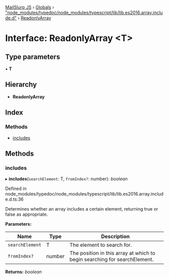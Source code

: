 [MailSlurp JS](../README.md) › [Globals](../globals.md) › ["node_modules/typedoc/node_modules/typescript/lib/lib.es2016.array.include.d"](../modules/_node_modules_typedoc_node_modules_typescript_lib_lib_es2016_array_include_d_.md) › [ReadonlyArray](_node_modules_typedoc_node_modules_typescript_lib_lib_es2016_array_include_d_.readonlyarray.md)

# Interface: ReadonlyArray <**T**>

## Type parameters

▪ **T**

## Hierarchy

* **ReadonlyArray**

## Index

### Methods

* [includes](_node_modules_typedoc_node_modules_typescript_lib_lib_es2016_array_include_d_.readonlyarray.md#includes)

## Methods

###  includes

▸ **includes**(`searchElement`: T, `fromIndex?`: number): *boolean*

Defined in node_modules/typedoc/node_modules/typescript/lib/lib.es2016.array.include.d.ts:36

Determines whether an array includes a certain element, returning true or false as appropriate.

**Parameters:**

Name | Type | Description |
------ | ------ | ------ |
`searchElement` | T | The element to search for. |
`fromIndex?` | number | The position in this array at which to begin searching for searchElement.  |

**Returns:** *boolean*
